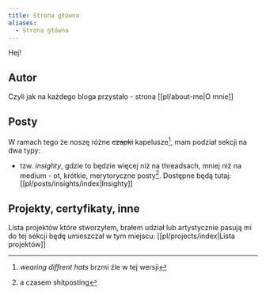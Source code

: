 ```yaml
---
title: Strona główna
aliases:
  - Strona główna
---
```

Hej!

## Autor

Czyli jak na każdego bloga przystało - strona [[pl/about-me|O mnie]]
## Posty
W ramach tego że noszę różne ~~czapki~~ kapelusze[^1],  mam podział sekcji na dwa typy:

 - tzw. *insighty*, gdzie to będzie więcej niż na threadsach, mniej niż na medium - ot, krótkie, merytoryczne posty[^2]. Dostępne będą tutaj: [[pl/posts/insights/index|Insighty]]


## Projekty, certyfikaty, inne

Lista projektów które stworzyłem, brałem udział lub artystycznie pasują mi do tej sekcji będę umieszczał w tym miejscu: [[pl/projects/index|Lista projektów]]

[^1]: *wearing diffrent hats* brzmi źle w tej wersji
[^2]: a czasem shitposting